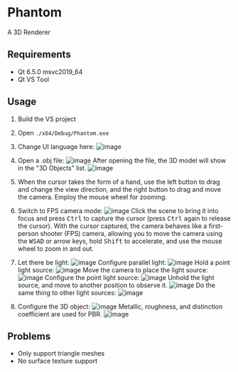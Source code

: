 # Phantom
A 3D Renderer

## Requirements
- Qt 6.5.0 msvc2019_64
- Qt VS Tool

## Usage
1. Build the VS project
2. Open `./x64/Debug/Phantom.exe`
3. Change UI language here:
![image](https://user-images.githubusercontent.com/77724175/236731688-daa780e9-8baf-4b66-b65e-1394c3ad4358.png)

4. Open a .obj file:
![image](https://user-images.githubusercontent.com/77724175/236731767-fcd110b2-8e0e-487c-9316-1b1b0627636e.png)
After opening the file, the 3D model will show in the "3D Objects" list.
![image](https://user-images.githubusercontent.com/77724175/236731822-35247fac-82b3-4bbb-bd70-ace9336e428b.png)

5. When the cursor takes the form of a hand, use the left button to drag and change the view direction, and the right button to drag and move the camera. Employ the mouse wheel for zooming.
6. Switch to FPS camera mode:
![image](https://user-images.githubusercontent.com/77724175/236733187-f32b2c64-f9d2-48ef-b7ac-a907b3ab5286.png)
Click the scene to bring it into focus and press <kbd>Ctrl</kbd> to capture the cursor (press <kbd>Ctrl</kbd> again to release the cursor). With the cursor captured, the camera behaves like a first-person shooter (FPS) camera, allowing you to move the camera using the <kbd>W</kbd><kbd>S</kbd><kbd>A</kbd><kbd>D</kbd> or arrow keys, hold <kbd>Shift</kbd> to accelerate, and use the mouse wheel to zoom in and out.

7. Let there be light:
![image](https://user-images.githubusercontent.com/77724175/236735947-7f453004-ca14-4751-bff4-778ae6ff3cff.png)
Configure parallel light:
![image](https://user-images.githubusercontent.com/77724175/236736041-6d83e7bf-5d3f-492a-9f06-8c8fbd2eca67.png)
Hold a point light source:
![image](https://user-images.githubusercontent.com/77724175/236736175-bc070030-cb05-43cb-a9f1-c02253242ed6.png)
Move the camera to place the light source:
![image](https://user-images.githubusercontent.com/77724175/236736271-e55bf3f1-7a10-4fea-a60e-a41bc213fc09.png)
Configure the point light source:
![image](https://user-images.githubusercontent.com/77724175/236736326-6c2f4afb-57c4-45c1-b9d6-a358182a4576.png)
Unhold the light source, and move to another position to observe it.
![image](https://user-images.githubusercontent.com/77724175/236736418-3c55a79a-8e09-4671-b085-a8c3566ffb80.png)
Do the same thing to other light sources:
![image](https://user-images.githubusercontent.com/77724175/236736671-7e6e88eb-dc3f-4407-800e-f98d721a8b27.png)

8. Configure the 3D object:
![image](https://user-images.githubusercontent.com/77724175/236736731-e984621b-c289-47c1-8f32-74820a5bdede.png)
Metallic, roughness, and distinction coefficient are used for PBR.
![image](https://user-images.githubusercontent.com/77724175/236736858-f86ce9c5-a509-4677-83e5-0dc05b4999a6.png)

## Problems
- Only support triangle meshes
- No surface texture support
